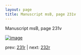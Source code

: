 ```yaml
---
layout: page
title: Manuscript msB, page 231v
---
```


Manuscript msB, page 231v

[![image](http://www.homermultitext.org/iipsrv?OBJ=IIP,1.0&FIF=/project/homer/pyramidal/deepzoom/hmt/vbbifolio/pending/vb_231v_232r.tif&WID=100&CVT=JPEG)](http://www.homermultitext.org/ict2/?urn=urn:cite2:hmt:vbbifolio.pending:vb_231v_232r)

prev:  [231r](../231r) | next:  [232r](../232r)


